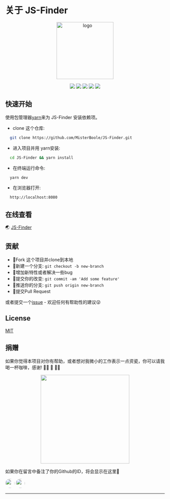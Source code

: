# 关于 JS-Finder

<p align="center">
  <a href="https://www.jsfinder.cn" target="_blank" rel="noopener noreferrer">
    <img width="180" src="https://xqimg.imedao.com/1736f146940134133fe97324.png" alt="logo">
  </a>
</p>

<p align="center">
  <a href="https://gitter.im/JS-Finder/community"> <img src="https://badges.gitter.im/You-need-to-know-css/Lobby.svg"></a>
  <a href="https://github.com/MisterBoole/JS-Finder/blob/master/LICENSE"><img src="https://img.shields.io/badge/license-Anti%20996-blue.svg"></a>
  <a href="https://juejin.im/user/582717d4d203090054e5a010"><img src="https://img.shields.io/badge/%E6%8E%98%E9%87%91-1.2k%20likes-brightgreen.svg"></a>
  <a href="https://codeclimate.com/github/MisterBoole/JS-Finder/maintainability"><img src="https://api.codeclimate.com/v1/badges/dfba02247f296387a1a7/maintainability" /></a>
  <a href="http://hits.dwyl.com/MisterBoole/JS-Finder" alt="hit count"><img src="http://hits.dwyl.com/MisterBoole/JS-Finder.svg" /></a> 
  <!-- <a href="https://github.com/MisterBoole/JS-Finder"><img src="https://img.shields.io/github/stars/l-hammer/You-need-to-know-css.svg?style=social"></a> -->
</p>

## 快速开始

使用包管理器[yarn](https://yarnpkg.com/)来为 JS-Finder 安装依赖项。

- clone 这个仓库:
```bash
  git clone https://github.com/MisterBoole/JS-Finder.git
```
- 进入项目并用 yarn安装:
```bash
  cd JS-Finder && yarn install
```
- 在终端运行命令:
```bash
  yarn dev
```
- 在浏览器打开:
```bash
  http://localhost:8080
```

## 在线查看

🌏 [JS-Finder](https://www.jsfinder.cn)

## 贡献

- :fork_and_knife:Fork 这个项目并clone到本地
- :twisted_rightwards_arrows:新建一个分支: `git checkout -b new-branch`
- :wrench:增加新特性或者解决一些bug
- :memo:提交你的改变: `git commit -am 'Add some feature'`
- :rocket:推送你的分支: `git push origin new-branch`
- :tada:提交Pull Request

或者提交一个[issue](https://github.com/MisterBoole/JS-Finder/issues) - 欢迎任何有帮助性的建议:stuck_out_tongue_winking_eye:

## License

[MIT](https://github.com/vuejs/vuepress/blob/master/LICENSE)

## 捐赠

如果你觉得本项目对你有帮助，或者想对我微小的工作表示一点资瓷，你可以请我喝一杯咖啡，感谢! 🙏🏻 🙏 🙏🏿

<p  align="center">
<img src="https://xqimg.imedao.com/1736f3cba9c134fa3fe8f364.png!custom.jpg" width="280" />
</p>


如果你在留言中备注了你的Github的ID，将会显示在这里🤠

<a href="https://github.com/MisterBoole" target="_blank"><img src="https://avatars1.githubusercontent.com/u/19159159?s=460&u=951a0a27f6b49f67a06756ac6c8cc3820cadf4fc&v=4" width="29" style="border-radius: 50%"></a>
<a href="https://github.com/l-hammer" target="_blank"><img src="https://avatars1.githubusercontent.com/u/27677988?s=460&u=64d031d33768b2e4c969cafb1caace28e82982e5&v=4" width="29" style="border-radius: 50%"></a>

------